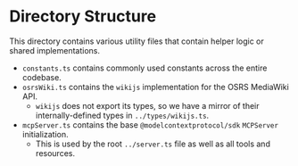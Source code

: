 # Directory Structure
This directory contains various utility files that contain helper logic or shared implementations.
- `constants.ts` contains commonly used constants across the entire codebase.
- `osrsWiki.ts` contains the `wikijs` implementation for the OSRS MediaWiki API.
   - `wikijs` does not export its types, so we have a mirror of their internally-defined types in `../types/wikijs.ts`.
- `mcpServer.ts` contains the base `@modelcontextprotocol/sdk` `MCPServer` initialization.
	- This is used by the root `../server.ts` file as well as all tools and resources.
